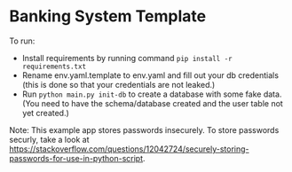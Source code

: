# Banking System Template

To run:

- Install requirements by running command `pip install -r requirements.txt`
- Rename env.yaml.template to env.yaml and fill out your db credentials (this is done so that your credentials are not leaked.)
- Run `python main.py init-db` to create a database with some fake data. (You need to have the schema/database created and the user table not yet created.)

Note: This example app stores passwords insecurely. To store passwords securly, take a look at https://stackoverflow.com/questions/12042724/securely-storing-passwords-for-use-in-python-script.
